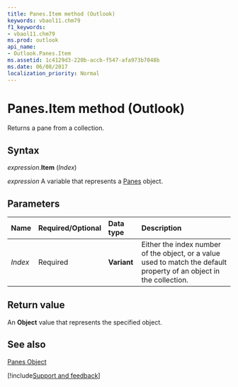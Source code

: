 ```yaml
---
title: Panes.Item method (Outlook)
keywords: vbaol11.chm79
f1_keywords:
- vbaol11.chm79
ms.prod: outlook
api_name:
- Outlook.Panes.Item
ms.assetid: 1c4129d3-220b-accb-f547-afa973b7048b
ms.date: 06/08/2017
localization_priority: Normal
---
```



# Panes.Item method (Outlook)

Returns a pane from a collection.


## Syntax

_expression_.**Item** (_Index_)

_expression_ A variable that represents a [Panes](Outlook.Panes.md) object.


## Parameters



|Name|Required/Optional|Data type|Description|
|:-----|:-----|:-----|:-----|
| _Index_|Required| **Variant**|Either the index number of the object, or a value used to match the default property of an object in the collection.|

## Return value

An  **Object** value that represents the specified object.


## See also


[Panes Object](Outlook.Panes.md)

[!include[Support and feedback](~/includes/feedback-boilerplate.md)]